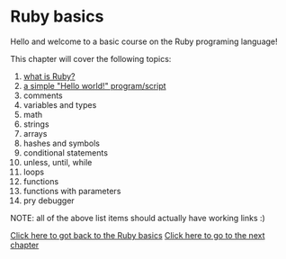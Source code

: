 # Ruby basics

Hello and welcome to a basic course on the Ruby programing language!

This chapter will cover the following topics:

1. [what is Ruby?](what_is_ruby/)
2. [a simple "Hello world!" program/script](hello_world/)
3. comments
4. variables and types
5. math
6. strings
7. arrays
8. hashes and symbols
9. conditional statements
10. unless, until, while
11. loops
12. functions
13. functions with parameters
14. pry debugger

NOTE:
all of the above list items should actually have working links :)

[Click here to got back to the Ruby basics](../)
[Click here to go to the next chapter](../hello_world/)
